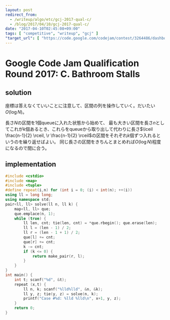 ```yaml
---
layout: post
redirect_from:
  - /writeup/algo/etc/gcj-2017-qual-c/
  - /blog/2017/04/10/gcj-2017-qual-c/
date: "2017-04-10T02:45:08+09:00"
tags: [ "competitive", "writeup", "gcj" ]
"target_url": [ "https://code.google.com/codejam/contest/3264486/dashboard#s=p2" ]
---
```


# Google Code Jam Qualification Round 2017: C. Bathroom Stalls

## solution

座標は答えなくていいことに注意して、区間の列を操作していく。だいたい$O(\log N)$。

長さ$N$の区間を$1$個queueに入れた状態から始めて、
最も大きい区間を長さ$n$としてこれが$k$個あるとき、これらをqueueから取り出して代わりに長さ$\lceil \frac{n-1}{2} \rceil, \r \frac{n-1}{2} \rceil$の区間をそれぞれ$k$個ずつ入れるというのを繰り返せばよい。
同じ長さの区間をきちんとまとめれば$O(\log N)$程度になるので間に合う。

## implementation

``` c++
#include <cstdio>
#include <map>
#include <tuple>
#define repeat(i,n) for (int i = 0; (i) < int(n); ++(i))
using ll = long long;
using namespace std;
pair<ll, ll> solve(ll n, ll k) {
    map<ll, ll> que;
    que.emplace(n, 1);
    while (true) {
        ll len, cnt; tie(len, cnt) = *que.rbegin(); que.erase(len);
        ll l = (len - 1) / 2;
        ll r = (len - 1 + 1) / 2;
        que[l] += cnt;
        que[r] += cnt;
        k -= cnt;
        if (k <= 0) {
            return make_pair(r, l);
        }
    }
}
int main() {
    int t; scanf("%d", &t);
    repeat (x,t) {
        ll n, k; scanf("%lld%lld", &n, &k);
        ll y, z; tie(y, z) = solve(n, k);
        printf("Case #%d: %lld %lld\n", x+1, y, z);
    }
    return 0;
}
```
